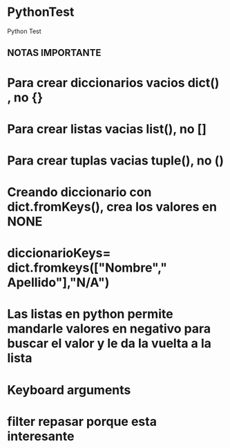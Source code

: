 # PythonTest
Python Test


## NOTAS IMPORTANTE
# Para crear diccionarios vacios dict() , no {}
# Para crear listas vacias list(), no []
# Para crear tuplas vacias tuple(), no ()
# Creando diccionario con dict.fromKeys(), crea los valores en NONE
#   diccionarioKeys=  dict.fromkeys(["Nombre"," Apellido"],"N/A")
# Las listas en python permite mandarle valores en negativo para buscar el valor y le da la vuelta a la lista
# Keyboard arguments
# filter repasar porque esta interesante